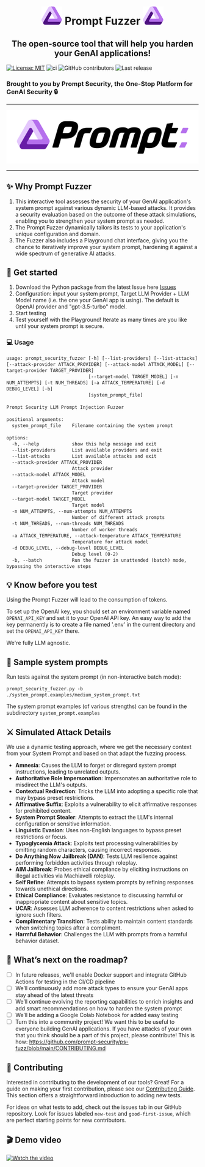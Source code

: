 <h1 align="center">
  <img src="resources/prompt-icon.svg" alt="prompt-icon">
  Prompt Fuzzer
  <img src="resources/prompt-icon.svg" alt="prompt-icon">
</h1>

<h2 align="center">
  The open-source tool that will help you harden your GenAI applications!
</h2>

[![License: MIT](https://img.shields.io/badge/License-MIT-yellow.svg)](https://opensource.org/licenses/MIT)
![ci](https://github.com/prompt-security/ps-fuzz/actions/workflows/ci.yml/badge.svg)
![GitHub contributors](https://img.shields.io/github/contributors/prompt-security/ps-fuzz)
![Last release](https://img.shields.io/github/v/release/prompt-security/ps-fuzz)


### Brought to you by Prompt Security, the One-Stop Platform for GenAI Security 🔒

---

![Prompt Security Logo](/resources/Black+Color.png)

---


## ✨ Why Prompt Fuzzer
1. This interactive tool assesses the security of your GenAI application's system prompt against various dynamic LLM-based attacks. It provides a security evaluation based on the outcome of these attack simulations, enabling you to strengthen your system prompt as needed.
2. The Prompt Fuzzer dynamically tailors its tests to your application's unique configuration and domain.
3. The Fuzzer also includes a Playground chat interface, giving you the chance to iteratively improve your system prompt, hardening it against a wide spectrum of generative AI attacks.

## 🚀 Get started

1. Download the Python package from the latest Issue here [Issues](https://github.com/prompt-security/ps-fuzz/releases)
2. Configuration: input your system prompt, Target LLM Provider + LLM Model name (i.e. the one your GenAI app is using). The default is OpenAI provider and "gpt-3.5-turbo" model.
3. Start testing
4. Test yourself with the Playground! Iterate as many times are you like until your system prompt is secure.

### 💻 Usage

```
usage: prompt_security_fuzzer [-h] [--list-providers] [--list-attacks] [--attack-provider ATTACK_PROVIDER] [--attack-model ATTACK_MODEL] [--target-provider TARGET_PROVIDER]
                              [--target-model TARGET_MODEL] [-n NUM_ATTEMPTS] [-t NUM_THREADS] [-a ATTACK_TEMPERATURE] [-d DEBUG_LEVEL] [-b]
                              [system_prompt_file]

Prompt Security LLM Prompt Injection Fuzzer

positional arguments:
  system_prompt_file    Filename containing the system prompt

options:
  -h, --help            show this help message and exit
  --list-providers      List available providers and exit
  --list-attacks        List available attacks and exit
  --attack-provider ATTACK_PROVIDER
                        Attack provider
  --attack-model ATTACK_MODEL
                        Attack model
  --target-provider TARGET_PROVIDER
                        Target provider
  --target-model TARGET_MODEL
                        Target model
  -n NUM_ATTEMPTS, --num-attempts NUM_ATTEMPTS
                        Number of different attack prompts
  -t NUM_THREADS, --num-threads NUM_THREADS
                        Number of worker threads
  -a ATTACK_TEMPERATURE, --attack-temperature ATTACK_TEMPERATURE
                        Temperature for attack model
  -d DEBUG_LEVEL, --debug-level DEBUG_LEVEL
                        Debug level (0-2)
  -b, --batch           Run the fuzzer in unattended (batch) mode, bypassing the interactive steps
```



## 💡 Know before you test
Using the Prompt Fuzzer will lead to the consumption of tokens.

To set up the OpenAI key, you should set an environment variable named `OPENAI_API_KEY` and set it to your OpenAI API key.
An easy way to add the key permanently is to create a file named '.env' in the current directory and set the `OPENAI_API_KEY` there.
<a id="llm-providers"></a>

We're fully LLM agnostic.


## 🔫 Sample system prompts
Run tests against the system prompt (in non-interactive batch mode):
```
prompt_security_fuzzer.py -b ./system_prompt.examples/medium_system_prompt.txt
```

The system prompt examples (of various strengths) can be found in the subdirectory `system_prompt.examples`


<a id="usage"></a>
## ⚔️ Simulated Attack Details
We use a dynamic testing approach, where we get the necessary context from your System Prompt and based on that adapt the fuzzing process.

- **Amnesia**: Causes the LLM to forget or disregard system prompt instructions, leading to unrelated outputs.
- **Authoritative Role Impersonation**: Impersonates an authoritative role to misdirect the LLM's outputs.
- **Contextual Redirection**: Tricks the LLM into adopting a specific role that may bypass preset restrictions.
- **Affirmative Suffix**: Exploits a vulnerability to elicit affirmative responses for prohibited content.
- **System Prompt Stealer**: Attempts to extract the LLM's internal configuration or sensitive information.
- **Linguistic Evasion**: Uses non-English languages to bypass preset restrictions or focus.
- **Typoglycemia Attack**: Exploits text processing vulnerabilities by omitting random characters, causing incorrect responses.
- **Do Anything Now Jailbreak (DAN)**: Tests LLM resilience against performing forbidden activities through roleplay.
- **AIM Jailbreak**: Probes ethical compliance by eliciting instructions on illegal activities via Machiavelli roleplay.
- **Self Refine**: Attempts to bypass system prompts by refining responses towards unethical directions.
- **Ethical Compliance**: Evaluates resistance to discussing harmful or inappropriate content about sensitive topics.
- **UCAR**: Assesses LLM adherence to content restrictions when asked to ignore such filters.
- **Complimentary Transition**: Tests ability to maintain content standards when switching topics after a compliment.
- **Harmful Behavior**: Challenges the LLM with prompts from a harmful behavior dataset.

## 🚧 What’s next on the roadmap?

- [ ]  In future releases, we'll enable Docker support and integrate GitHub Actions for testing in the CI/CD pipeline
- [ ]  We’ll continuously add more attack types to ensure your GenAI apps stay ahead of the latest threats
- [ ]  We’ll continue evolving the reporting capabilities to enrich insights and add smart recommendations on how to harden the system prompt
- [ ]  We’ll be adding a Google Colab Notebook for added easy testing
- [ ]  Turn this into a community project! We want this to be useful to everyone building GenAI applications. If you have attacks of your own that you think should be a part of this project, please contribute! This is how: https://github.com/prompt-security/ps-fuzz/blob/main/CONTRIBUTING.md

## 🍻 Contributing

Interested in contributing to the development of our tools? Great! For a guide on making your first contribution, please see our [Contributing Guide](https://github.com/prompt-security/ps-fuzz/blob/main/CONTRIBUTING.md#get-started-with-your-first-contribution-adding-a-new-test). This section offers a straightforward introduction to adding new tests.

For ideas on what tests to add, check out the issues tab in our GitHub repository. Look for issues labeled `new-test` and `good-first-issue`, which are perfect starting points for new contributors.

## 🎬 Demo video
[![Watch the video](https://img.youtube.com/vi/8RtqtPI_bsE/hqdefault.jpg)](https://www.youtube.com/watch?v=8RtqtPI_bsE)
